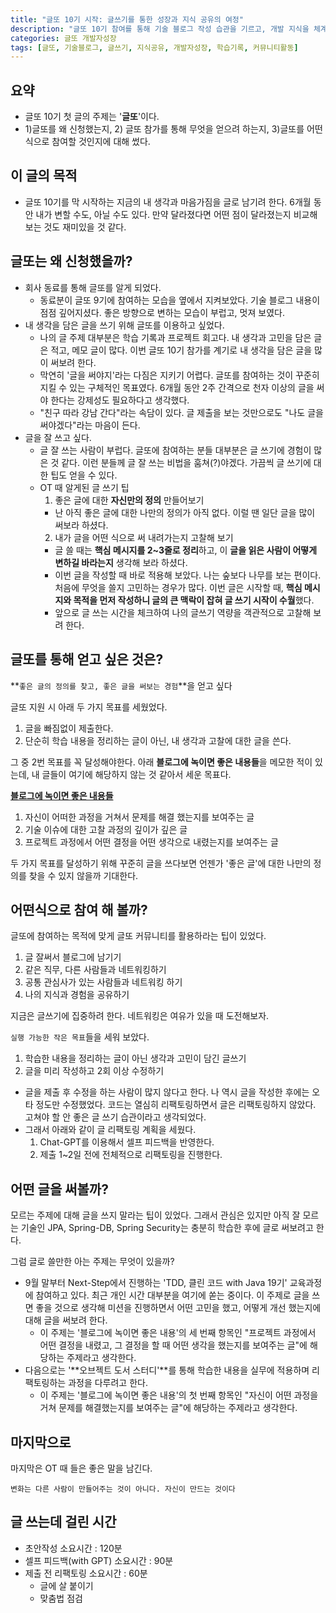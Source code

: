 ```yaml
---
title: "글또 10기 시작: 글쓰기를 통한 성장과 지식 공유의 여정"
description: "글또 10기 참여를 통해 기술 블로그 작성 습관을 기르고, 개발 지식을 체계화하며 커뮤니티와 함께 성장하고자 하는 목표와 계획"
categories: 글또 개발자성장
tags: [글또, 기술블로그, 글쓰기, 지식공유, 개발자성장, 학습기록, 커뮤니티활동]
---
```




## 요약

- 글또 10기 첫 글의 주제는 '**글또**'이다.
- 1)글또를 왜 신청했는지, 2) 글또 참가를 통해 무엇을 얻으려 하는지, 3)글또를 어떤 식으로 참여할 것인지에 대해 썼다.

## 이 글의 목적

- 글또 10기를 막 시작하는 지금의 내 생각과 마음가짐을 글로 남기려 한다. 6개월 동안 내가 변할 수도, 아닐 수도 있다. 만약 달라졌다면 어떤 점이 달라졌는지 비교해 보는 것도 재미있을 것 같다.

## 글또는 왜 신청했을까?

- 회사 동료를 통해 글또를 알게 되었다.
  - 동료분이 글또 9기에 참여하는 모습을 옆에서 지켜보았다. 기술 블로그 내용이 점점 깊어지셨다. 좋은 방향으로 변하는 모습이 부럽고, 멋져 보였다.
- 내 생각을 담은 글을 쓰기 위해 글또를 이용하고 싶었다.
  - 나의 글 주제 대부분은 학습 기록과 프로젝트 회고다. 내 생각과 고민을 담은 글은 적고, 메모 글이 많다. 이번 글또 10기 참가를 계기로 내 생각을 담은 글을 많이 써보려 한다.
  - 막연히 '글을 써야지'라는 다짐은 지키기 어렵다. 글또를 참여하는 것이 꾸준히 지킬 수 있는 구체적인 목표였다. 6개월 동안 2주 간격으로 천자 이상의 글을 써야 한다는 강제성도 필요하다고 생각했다.
  - "친구 따라 강남 간다"라는 속담이 있다. 글 제출을 보는 것만으로도 "나도 글을 써야겠다"라는 마음이 든다.
- 글을 잘 쓰고 싶다.
  - 글 잘 쓰는 사람이 부럽다. 글또에 참여하는 분들 대부분은 글 쓰기에 경험이 많은 것 같다. 이런 분들께 글 잘 쓰는 비법을 훔쳐(?)야겠다. 가끔씩 글 쓰기에 대한 팁도 얻을 수 있다.
  - OT 때 알게된 글 쓰기 팁
    1. 좋은 글에 대한 **자신만의 정의** 만들어보기
      - 난 아직 좋은 글에 대한 나만의 정의가 아직 없다. 이럴 땐 일단 글을 많이 써보라 하셨다.
    2. 내가 글을 어떤 식으로 써 내려가는지 고찰해 보기
      - 글 쓸 때는 **핵심 메시지를 2~3줄로 정리**하고, 이 **글을 읽은 사람이 어떻게 변하길 바라는지** 생각해 보라 하셨다.
      - 이번 글을 작성할 때 바로 적용해 보았다. 나는 숲보다 나무를 보는 편이다. 처음에 무엇을 쓸지 고민하는 경우가 많다. 이번 글은 시작할 때, **핵심 메시지와 목적을 먼저 작성하니 글의 큰 맥락이 잡혀 글 쓰기 시작이 수월**했다.
      - 앞으로 글 쓰는 시간을 체크하여 나의 글쓰기 역량을 객관적으로 고찰해 보려 한다.


## 글또를 통해 얻고 싶은 것은?

**`좋은 글의 정의를 찾고, 좋은 글을 써보는 경험`**을 얻고 싶다

글또 지원 시 아래 두 가지 목표를 세웠었다.

1. 글을 빠짐없이 제출한다.
2. 단순히 학습 내용을 정리하는 글이 아닌, 내 생각과 고찰에 대한 글을 쓴다.

그 중 2번 목표를 꼭 달성해야한다. 아래 **블로그에 녹이면 좋은 내용들**을 메모한 적이 있는데, 내 글들이 여기에 해당하지 않는 것 같아서 세운 목표다.

**[블로그에 녹이면 좋은 내용들](https://f-lab.kr/blog/developer-blog-tips)**

1. 자신이 어떠한 과정을 거쳐서 문제를 해결 했는지를 보여주는 글
2. 기술 이슈에 대한 고찰 과정의 깊이가 깊은 글
3. 프로젝트 과정에서 어떤 결정을 어떤 생각으로 내렸는지를 보여주는 글

두 가지 목표를 달성하기 위해 꾸준히 글을 쓰다보면 언젠가 '좋은 글'에 대한 나만의 정의를 찾을 수 있지 않을까 기대한다.

## 어떤식으로 참여 해 볼까?

글또에 참여하는 목적에 맞게 글또 커뮤니티를 활용하라는 팁이 있었다.

1. 글 잘써서 블로그에 남기기
2. 같은 직무, 다른 사람들과 네트워킹하기
3. 공통 관심사가 있는 사람들과 네트워킹 하기
4. 나의 지식과 경험을 공유하기

지금은 글쓰기에 집중하려 한다. 네트워킹은 여유가 있을 때 도전해보자.

`실행 가능한 작은 목표`들을 세워 보았다.

1. 학습한 내용을 정리하는 글이 아닌 생각과 고민이 담긴 글쓰기
2. 글을 미리 작성하고 2회 이상 수정하기
  - 글을 제출 후 수정을 하는 사람이 많지 않다고 한다. 나 역시 글을 작성한 후에는 오타 정도만 수정했었다. 코드는 열심히 리팩토링하면서 글은 리팩토링하지 않았다. 고쳐야 할 안 좋은 글 쓰기 습관이라고 생각되었다.
  - 그래서 아래와 같이 글 리팩토링 계획을 세웠다.
    1. Chat-GPT를 이용해서 셀프 피드백을 반영한다.
    2. 제출 1~2일 전에 전체적으로 리팩토링을 진행한다.

## 어떤 글을 써볼까?

모르는 주제에 대해 글을 쓰지 말라는 팁이 있었다. 그래서 관심은 있지만 아직 잘 모르는 기술인 JPA, Spring-DB, Spring Security는 충분히 학습한 후에 글로 써보려고 한다.

그럼 글로 쓸만한 아는 주제는 무엇이 있을까?

- 9월 말부터 Next-Step에서 진행하는 'TDD, 클린 코드 with Java 19기' 교육과정에 참여하고 있다. 최근 개인 시간 대부분을 여기에 쏟는 중이다. 이 주제로 글을 쓰면 좋을 것으로 생각해 미션을 진행하면서 어떤 고민을 했고, 어떻게 개선 했는지에 대해 글을 써보려 한다.
  - 이 주제는 '블로그에 녹이면 좋은 내용'의 세 번째 항목인 "프로젝트 과정에서 어떤 결정을 내렸고, 그 결정을 할 때 어떤 생각을 했는지를 보여주는 글"에 해당하는 주제라고 생각한다.
- 다음으로는  '**오브젝트 도서 스터디'**를 통해 학습한 내용을 실무에 적용하며 리팩토링하는 과정을 다루려고 한다.
  - 이 주제는 '블로그에 녹이면 좋은 내용'의 첫 번째 항목인 "자신이 어떤 과정을 거쳐 문제를 해결했는지를 보여주는 글"에 해당하는 주제라고 생각한다.

## 마지막으로

마지막은 OT 때 들은 좋은 말을 남긴다.

`변화는 다른 사람이 만들어주는 것이 아니다. 자신이 만드는 것이다`

## 글 쓰는데 걸린 시간

- 초안작성 소요시간 : 120분
- 셀프 피드백(with GPT) 소요시간 : 90분
- 제출 전 리팩토링 소요시간 : 60분
  - 글에 살 붙이기
  - 맞춤법 점검
